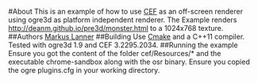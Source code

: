 #About
This is an example of how to use [CEF](https://code.google.com/p/chromiumembedded) as an off-screen renderer using ogre3d as platform independent renderer.
The Example renders http://deanm.github.io/pre3d/monster.html to a 1024x768 texture.
##Authors
[Markus Lanner](http://markus-lanner.com)
##Building
Use [Cmake](http://cmake.org) and a C++11 compiler.
Tested with ogre3d 1.9 and CEF 3.2295.2034.
##Running the example
Ensure you got the content of the folder cef/Resources/* and the executable chrome-sandbox along with the osr binary.
Ensure you copied the ogre plugins.cfg in your working directory.
